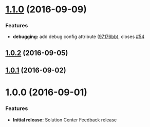 <a name="1.1.0"></a>
# [1.1.0](https://github.com/zalando-incubator/solution-center-feedback/compare/1.0.2...v1.1.0) (2016-09-09)

### Features

* **debugging:** add debug config attribute ([97176bb](https://github.com/zalando-incubator/solution-center-feedback/commit/97176bb)), closes [#54](https://github.com/zalando-incubator/solution-center-feedback/issues/54)

<a name="1.0.2"></a>
## [1.0.2](https://github.com/zalando-incubator/solution-center-feedback/compare/1.0.1...v1.0.2) (2016-09-05)



<a name="1.0.1"></a>
## [1.0.1](https://github.com/zalando-incubator/solution-center-feedback/compare/1.0.0...v1.0.1) (2016-09-02)



<a name="1.0.0"></a>
# 1.0.0 (2016-09-01)


### Features

* **Initial release:** Solution Center Feedback release



